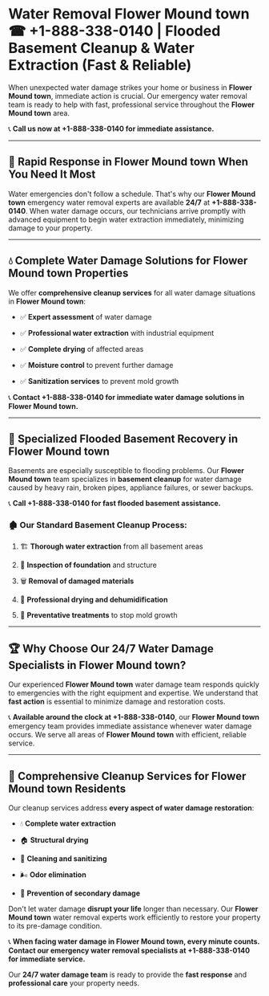 # Water Removal Flower Mound town ☎ +1-888-338-0140 | Flooded Basement Cleanup & Water Extraction (Fast & Reliable)

When unexpected water damage strikes your home or business in **Flower Mound town**, immediate action is crucial. Our emergency water removal team is ready to help with fast, professional service throughout the **Flower Mound town** area. 

📞 **Call us now at +1-888-338-0140 for immediate assistance.**
---
## 🚀 Rapid Response in Flower Mound town When You Need It Most
Water emergencies don't follow a schedule. That's why our **Flower Mound town** emergency water removal experts are available **24/7** at **+1-888-338-0140**. When water damage occurs, our technicians arrive promptly with advanced equipment to begin water extraction immediately, minimizing damage to your property.
---
## 💧 Complete Water Damage Solutions for Flower Mound town Properties
We offer **comprehensive cleanup services** for all water damage situations in **Flower Mound town**:
- ✅ **Expert assessment** of water damage  
- ✅ **Professional water extraction** with industrial equipment  
- ✅ **Complete drying** of affected areas  
- ✅ **Moisture control** to prevent further damage  
- ✅ **Sanitization services** to prevent mold growth  
📞 **Contact +1-888-338-0140 for immediate water damage solutions in Flower Mound town.**
---
## 🌊 Specialized Flooded Basement Recovery in Flower Mound town
Basements are especially susceptible to flooding problems. Our **Flower Mound town** team specializes in **basement cleanup** for water damage caused by heavy rain, broken pipes, appliance failures, or sewer backups. 
📞 **Call +1-888-338-0140 for fast flooded basement assistance.**
### 🏚️ Our Standard Basement Cleanup Process:
1. 🏗️ **Thorough water extraction** from all basement areas  
2. 🔎 **Inspection of foundation** and structure  
3. 🗑️ **Removal of damaged materials**  
4. 💨 **Professional drying and dehumidification**  
5. 🚫 **Preventative treatments** to stop mold growth  
---
## 🏆 Why Choose Our 24/7 Water Damage Specialists in Flower Mound town?
Our experienced **Flower Mound town** water damage team responds quickly to emergencies with the right equipment and expertise. We understand that **fast action** is essential to minimize damage and restoration costs.
📞 **Available around the clock at +1-888-338-0140**, our **Flower Mound town** emergency team provides immediate assistance whenever water damage occurs. We serve all areas of **Flower Mound town** with efficient, reliable service.
---
## 🧹 Comprehensive Cleanup Services for Flower Mound town Residents
Our cleanup services address **every aspect of water damage restoration**:
- 💧 **Complete water extraction**  
- 🏠 **Structural drying**  
- 🧼 **Cleaning and sanitizing**  
- 🌬️ **Odor elimination**  
- 🚫 **Prevention of secondary damage**  
Don't let water damage **disrupt your life** longer than necessary. Our **Flower Mound town** water removal experts work efficiently to restore your property to its pre-damage condition.
📞 **When facing water damage in Flower Mound town, every minute counts. Contact our emergency water removal specialists at +1-888-338-0140 for immediate service.**
Our **24/7 water damage team** is ready to provide the **fast response** and **professional care** your property needs.
